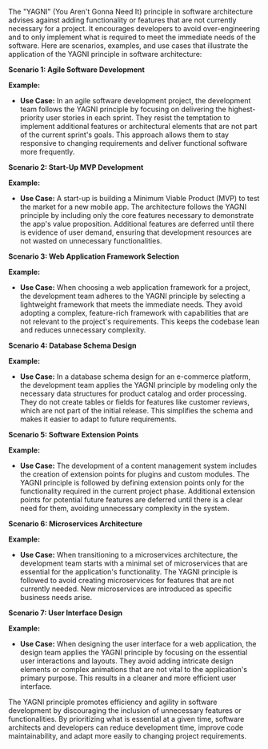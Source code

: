 The "YAGNI" (You Aren't Gonna Need It) principle in software architecture advises against adding functionality or features that are not currently necessary for a project. It encourages developers to avoid over-engineering and to only implement what is required to meet the immediate needs of the software. Here are scenarios, examples, and use cases that illustrate the application of the YAGNI principle in software architecture:

**Scenario 1: Agile Software Development**

**Example:**

- **Use Case:** In an agile software development project, the development team follows the YAGNI principle by focusing on delivering the highest-priority user stories in each sprint. They resist the temptation to implement additional features or architectural elements that are not part of the current sprint's goals. This approach allows them to stay responsive to changing requirements and deliver functional software more frequently.

**Scenario 2: Start-Up MVP Development**

**Example:**

- **Use Case:** A start-up is building a Minimum Viable Product (MVP) to test the market for a new mobile app. The architecture follows the YAGNI principle by including only the core features necessary to demonstrate the app's value proposition. Additional features are deferred until there is evidence of user demand, ensuring that development resources are not wasted on unnecessary functionalities.

**Scenario 3: Web Application Framework Selection**

**Example:**

- **Use Case:** When choosing a web application framework for a project, the development team adheres to the YAGNI principle by selecting a lightweight framework that meets the immediate needs. They avoid adopting a complex, feature-rich framework with capabilities that are not relevant to the project's requirements. This keeps the codebase lean and reduces unnecessary complexity.

**Scenario 4: Database Schema Design**

**Example:**

- **Use Case:** In a database schema design for an e-commerce platform, the development team applies the YAGNI principle by modeling only the necessary data structures for product catalog and order processing. They do not create tables or fields for features like customer reviews, which are not part of the initial release. This simplifies the schema and makes it easier to adapt to future requirements.

**Scenario 5: Software Extension Points**

**Example:**

- **Use Case:** The development of a content management system includes the creation of extension points for plugins and custom modules. The YAGNI principle is followed by defining extension points only for the functionality required in the current project phase. Additional extension points for potential future features are deferred until there is a clear need for them, avoiding unnecessary complexity in the system.

**Scenario 6: Microservices Architecture**

**Example:**

- **Use Case:** When transitioning to a microservices architecture, the development team starts with a minimal set of microservices that are essential for the application's functionality. The YAGNI principle is followed to avoid creating microservices for features that are not currently needed. New microservices are introduced as specific business needs arise.

**Scenario 7: User Interface Design**

**Example:**

- **Use Case:** When designing the user interface for a web application, the design team applies the YAGNI principle by focusing on the essential user interactions and layouts. They avoid adding intricate design elements or complex animations that are not vital to the application's primary purpose. This results in a cleaner and more efficient user interface.

The YAGNI principle promotes efficiency and agility in software development by discouraging the inclusion of unnecessary features or functionalities. By prioritizing what is essential at a given time, software architects and developers can reduce development time, improve code maintainability, and adapt more easily to changing project requirements.
